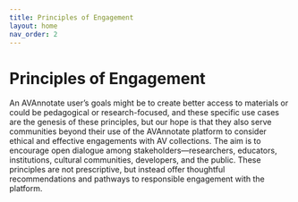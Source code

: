 ```yaml
---
title: Principles of Engagement
layout: home
nav_order: 2
---
```

# Principles of Engagement
An AVAnnotate user’s goals might be to create better access to materials or could be pedagogical or research-focused, and these specific use cases are the genesis of these principles, but our hope is that they also serve communities beyond their use of the AVAnnotate platform to consider ethical and effective engagements with AV collections. The aim is to encourage open dialogue among stakeholders—researchers, educators, institutions, cultural communities, developers, and the public. These principles are not prescriptive, but instead offer thoughtful recommendations and pathways to responsible engagement with the platform.
